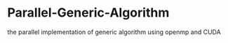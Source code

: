 # Parallel-Generic-Algorithm
the parallel implementation of generic algorithm using openmp and CUDA
